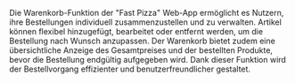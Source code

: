 Die Warenkorb-Funktion der "Fast Pizza" Web-App ermöglicht es Nutzern, ihre Bestellungen individuell zusammenzustellen und zu verwalten. Artikel können flexibel hinzugefügt, bearbeitet oder entfernt werden, um die Bestellung nach Wunsch anzupassen. Der Warenkorb bietet zudem eine übersichtliche Anzeige des Gesamtpreises und der bestellten Produkte, bevor die Bestellung endgültig aufgegeben wird. Dank dieser Funktion wird der Bestellvorgang effizienter und benutzerfreundlicher gestaltet.
